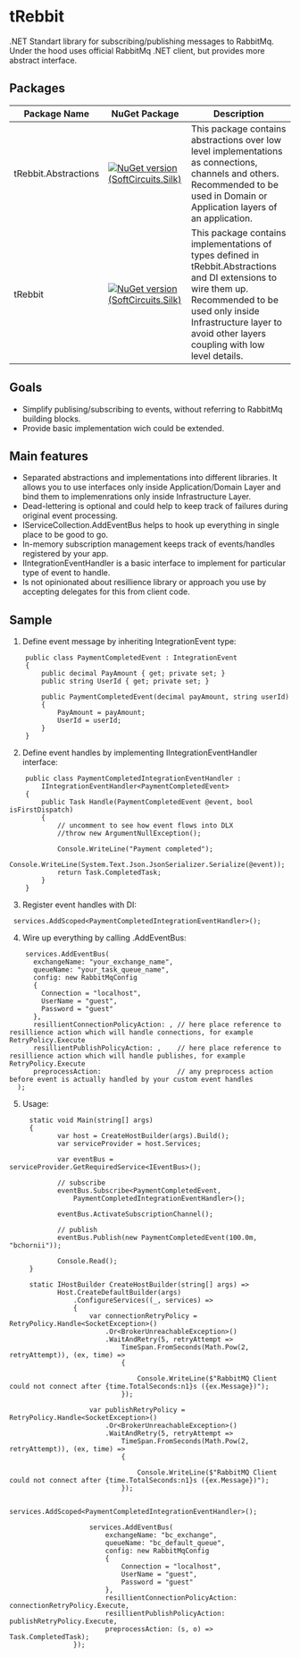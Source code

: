 # tRebbit

.NET Standart library for subscribing/publishing messages to RabbitMq. Under the hood uses official RabbitMq .NET client, but provides more abstract interface.

## Packages

Package Name          | NuGet Package	                                                                                                                          |Description
----------------------|-----------------------------------------------------------------------------------------------------------------------------------------|-----------
tRebbit.Abstractions  | [![NuGet version (SoftCircuits.Silk)](https://img.shields.io/nuget/v/tRebbit.Abstractions)](https://www.nuget.org/packages/tRebbit/)    |This package contains abstractions over low level implementations as connections, channels and others. Recommended to be used in Domain or Application layers of an application. 
tRebbit               | [![NuGet version (SoftCircuits.Silk)](https://img.shields.io/nuget/v/tRebbit)](https://www.nuget.org/packages/tRebbit/)                 |This package contains implementations of types defined in tRebbit.Abstractions and DI extensions to wire them up. Recommended to be used only inside Infrastructure layer to avoid other layers coupling with low level details.

## Goals
 - Simplify publising/subscribing to events, without referring to RabbitMq building blocks. 
 - Provide basic implementation wich could be extended.
 
## Main features
 - Separated abstractions and implementations into different libraries. It allows you to use interfaces only inside Application/Domain Layer and bind them to implemenrations only
   inside Infrastructure Layer.
 - Dead-lettering is optional and could help to keep track of failures during original event processing.
 - IServiceCollection.AddEventBus helps to hook up everything in single place to be good to go.
 - In-memory subscription management keeps track of events/handles registered by your app.
 - IIntegrationEventHandler is a basic interface to implement for particular type of event to handle.
 - Is not opinionated about resillience library or approach you use by accepting delegates for this from client code.
 
## Sample
   
  1. Define event message by inheriting IntegrationEvent type: 
   
```    
    public class PaymentCompletedEvent : IntegrationEvent
    {
        public decimal PayAmount { get; private set; }
        public string UserId { get; private set; }

        public PaymentCompletedEvent(decimal payAmount, string userId)
        {
            PayAmount = payAmount;
            UserId = userId;
        }
    } 
```

2. Define event handles by implementing IIntegrationEventHandler interface:
```
    public class PaymentCompletedIntegrationEventHandler : 
        IIntegrationEventHandler<PaymentCompletedEvent>
    {
        public Task Handle(PaymentCompletedEvent @event, bool isFirstDispatch)
        {
            // uncomment to see how event flows into DLX
            //throw new ArgumentNullException();

            Console.WriteLine("Payment completed");
            Console.WriteLine(System.Text.Json.JsonSerializer.Serialize(@event));
            return Task.CompletedTask;
        }
    }
```

3. Register event handles with DI: 

```
 services.AddScoped<PaymentCompletedIntegrationEventHandler>();
```

4. Wire up everything by calling .AddEventBus:

```
    services.AddEventBus(
      exchangeName: "your_exchange_name",
      queueName: "your_task_queue_name",
      config: new RabbitMqConfig
      {
        Connection = "localhost",
        UserName = "guest",
        Password = "guest"
      },
      resillientConnectionPolicyAction: , // here place reference to resillience action which will handle connections, for example RetryPolicy.Execute
      resillientPublishPolicyAction: ,    // here place reference to resillience action which will handle publishes, for example RetryPolicy.Execute
      preprocessAction:                   // any preprocess action before event is actually handled by your custom event handles
  );
```
5. Usage:
   
```
     static void Main(string[] args)
     {
            var host = CreateHostBuilder(args).Build();
            var serviceProvider = host.Services;
          
            var eventBus = serviceProvider.GetRequiredService<IEventBus>();

            // subscribe
            eventBus.Subscribe<PaymentCompletedEvent,
                PaymentCompletedIntegrationEventHandler>();

            eventBus.ActivateSubscriptionChannel();

            // publish
            eventBus.Publish(new PaymentCompletedEvent(100.0m, "bchornii"));

            Console.Read();
     }
```

```
     static IHostBuilder CreateHostBuilder(string[] args) =>
            Host.CreateDefaultBuilder(args)
                .ConfigureServices((_, services) =>
                {
                    var connectionRetryPolicy = RetryPolicy.Handle<SocketException>()
                        .Or<BrokerUnreachableException>()
                        .WaitAndRetry(5, retryAttempt =>
                            TimeSpan.FromSeconds(Math.Pow(2, retryAttempt)), (ex, time) =>
                            {

                                Console.WriteLine($"RabbitMQ Client could not connect after {time.TotalSeconds:n1}s ({ex.Message})");
                            });

                    var publishRetryPolicy = RetryPolicy.Handle<SocketException>()
                        .Or<BrokerUnreachableException>()
                        .WaitAndRetry(5, retryAttempt =>
                            TimeSpan.FromSeconds(Math.Pow(2, retryAttempt)), (ex, time) =>
                            {

                                Console.WriteLine($"RabbitMQ Client could not connect after {time.TotalSeconds:n1}s ({ex.Message})");
                            });

                    services.AddScoped<PaymentCompletedIntegrationEventHandler>();

                    services.AddEventBus(
                        exchangeName: "bc_exchange",
                        queueName: "bc_default_queue",
                        config: new RabbitMqConfig
                        {
                            Connection = "localhost",
                            UserName = "guest",
                            Password = "guest"
                        },
                        resillientConnectionPolicyAction: connectionRetryPolicy.Execute,
                        resillientPublishPolicyAction: publishRetryPolicy.Execute,
                        preprocessAction: (s, o) => Task.CompletedTask);
                });
```
